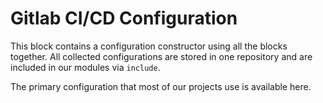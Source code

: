 # Gitlab CI/CD Configuration

This block contains a configuration constructor using all the blocks together.
All collected configurations are stored in one repository and are included in our modules via `include`.

The primary configuration that most of our projects use is available here.

